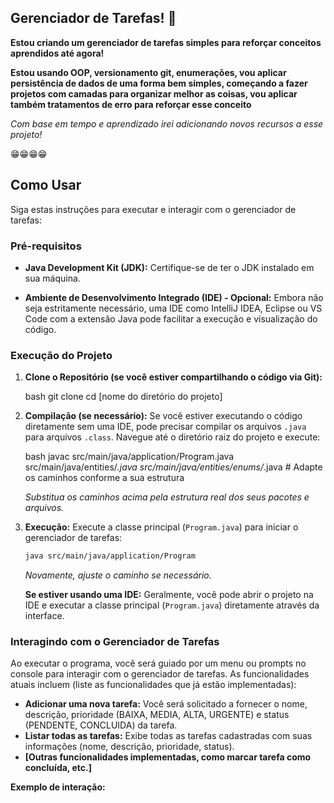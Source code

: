 ## Gerenciador de Tarefas! 📝

**Estou criando um gerenciador de tarefas simples para reforçar conceitos aprendidos até agora!**

**Estou usando OOP, versionamento git, enumerações, vou aplicar persistência de dados de uma forma bem simples, começando a fazer projetos com camadas para organizar melhor as coisas, vou aplicar também tratamentos de erro para reforçar esse conceito**

*Com base em tempo e aprendizado irei adicionando novos recursos a esse projeto!*

😁😁😁😁 

## Como Usar

Siga estas instruções para executar e interagir com o gerenciador de tarefas:

### Pré-requisitos

* **Java Development Kit (JDK):** Certifique-se de ter o JDK instalado em sua máquina.

* **Ambiente de Desenvolvimento Integrado (IDE) - Opcional:** Embora não seja estritamente necessário, uma IDE como IntelliJ IDEA, Eclipse ou VS Code com a extensão Java pode facilitar a execução e visualização do código.

### Execução do Projeto

1.  **Clone o Repositório (se você estiver compartilhando o código via Git):**


    bash
    git clone 
    cd [nome do diretório do projeto]
    

2.  **Compilação (se necessário):** Se você estiver executando o código diretamente sem uma IDE, pode precisar compilar os arquivos `.java` para arquivos `.class`. Navegue até o diretório raiz do projeto e execute:


    bash
    javac src/main/java/application/Program.java src/main/java/entities/*.java src/main/java/entities/enums/*.java # Adapte os caminhos conforme a sua estrutura
    
    *Substitua os caminhos acima pela estrutura real dos seus pacotes e arquivos.*

3.  **Execução:** Execute a classe principal (`Program.java`) para iniciar o gerenciador de tarefas:
    ```bash
    java src/main/java/application/Program
    ```
    *Novamente, ajuste o caminho se necessário.*

    **Se estiver usando uma IDE:** Geralmente, você pode abrir o projeto na IDE e executar a classe principal (`Program.java`) diretamente através da interface.

### Interagindo com o Gerenciador de Tarefas

Ao executar o programa, você será guiado por um menu ou prompts no console para interagir com o gerenciador de tarefas. As funcionalidades atuais incluem (liste as funcionalidades que já estão implementadas):

* **Adicionar uma nova tarefa:** Você será solicitado a fornecer o nome, descrição, prioridade (BAIXA, MEDIA, ALTA, URGENTE) e status (PENDENTE, CONCLUIDA) da tarefa.
* **Listar todas as tarefas:** Exibe todas as tarefas cadastradas com suas informações (nome, descrição, prioridade, status).
* **[Outras funcionalidades implementadas, como marcar tarefa como concluída, etc.]**

**Exemplo de interação:**